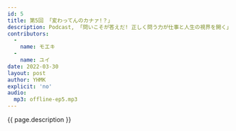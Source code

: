 ```yaml
---
id: 5
title: 第5回 「変わってんのカナァ!？」
description: Podcast, 「問いこそが答えだ! 正しく問う力が仕事と人生の視界を開く」, Dyson Zone, バカリズム「女子力」などについて話しました。
contributors:
  - 
    name: モエキ
  -
    name: ユイ
date: 2022-03-30
layout: post
author: YHMK
explicit: 'no'
audio:
  mp3: offline-ep5.mp3
---
```


{{ page.description }}
